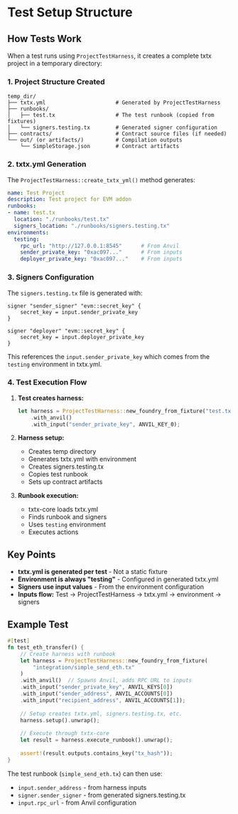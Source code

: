 # Test Setup Structure

## How Tests Work

When a test runs using `ProjectTestHarness`, it creates a complete txtx project in a temporary directory:

### 1. Project Structure Created

```
temp_dir/
├── txtx.yml                      # Generated by ProjectTestHarness
├── runbooks/
│   ├── test.tx                   # The test runbook (copied from fixtures)
│   └── signers.testing.tx        # Generated signer configuration
├── contracts/                    # Contract source files (if needed)
└── out/ (or artifacts/)          # Compilation outputs
    └── SimpleStorage.json        # Contract artifacts
```

### 2. txtx.yml Generation

The `ProjectTestHarness::create_txtx_yml()` method generates:

```yaml
name: Test Project
description: Test project for EVM addon
runbooks:
- name: test.tx
  location: "./runbooks/test.tx"
  signers_location: "./runbooks/signers.testing.tx"
environments:
  testing:
    rpc_url: "http://127.0.0.1:8545"      # From Anvil
    sender_private_key: "0xac097..."      # From inputs
    deployer_private_key: "0xac097..."    # From inputs
```

### 3. Signers Configuration

The `signers.testing.tx` file is generated with:

```hcl
signer "sender_signer" "evm::secret_key" {
    secret_key = input.sender_private_key
}

signer "deployer" "evm::secret_key" {
    secret_key = input.deployer_private_key
}
```

This references the `input.sender_private_key` which comes from the `testing` environment in txtx.yml.

### 4. Test Execution Flow

1. **Test creates harness:**
   ```rust
   let harness = ProjectTestHarness::new_foundry_from_fixture("test.tx")
       .with_anvil()
       .with_input("sender_private_key", ANVIL_KEY_0);
   ```

2. **Harness setup:**
   - Creates temp directory
   - Generates txtx.yml with environment
   - Creates signers.testing.tx
   - Copies test runbook
   - Sets up contract artifacts

3. **Runbook execution:**
   - txtx-core loads txtx.yml
   - Finds runbook and signers
   - Uses `testing` environment
   - Executes actions

## Key Points

- **txtx.yml is generated per test** - Not a static fixture
- **Environment is always "testing"** - Configured in generated txtx.yml
- **Signers use input values** - From the environment configuration
- **Inputs flow:** Test → ProjectTestHarness → txtx.yml → environment → signers

## Example Test

```rust
#[test]
fn test_eth_transfer() {
    // Create harness with runbook
    let harness = ProjectTestHarness::new_foundry_from_fixture(
        "integration/simple_send_eth.tx"
    )
    .with_anvil()  // Spawns Anvil, adds RPC URL to inputs
    .with_input("sender_private_key", ANVIL_KEYS[0])
    .with_input("sender_address", ANVIL_ACCOUNTS[0])
    .with_input("recipient_address", ANVIL_ACCOUNTS[1]);
    
    // Setup creates txtx.yml, signers.testing.tx, etc.
    harness.setup().unwrap();
    
    // Execute through txtx-core
    let result = harness.execute_runbook().unwrap();
    
    assert!(result.outputs.contains_key("tx_hash"));
}
```

The test runbook (`simple_send_eth.tx`) can then use:
- `input.sender_address` - from harness inputs
- `signer.sender_signer` - from generated signers.testing.tx
- `input.rpc_url` - from Anvil configuration
